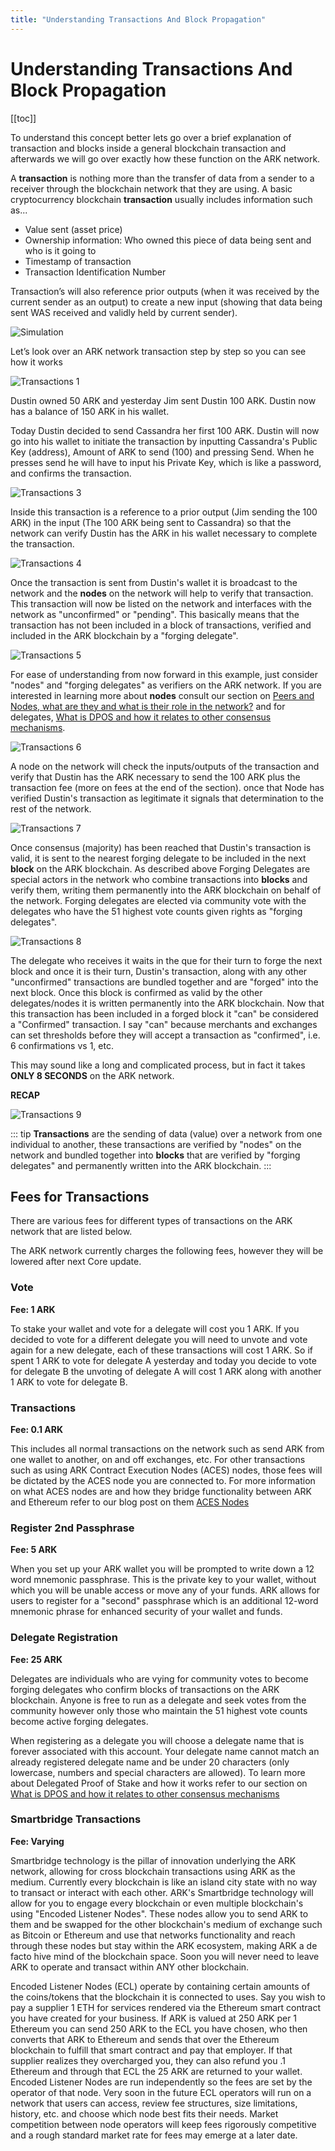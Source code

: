 ```yaml
---
title: "Understanding Transactions And Block Propagation"
---
```


# Understanding Transactions And Block Propagation

[[toc]]

To understand this concept better lets go over a brief explanation of transaction and blocks inside a general blockchain transaction and afterwards we will go over exactly how these function on the ARK network.

A **transaction** is nothing more than the transfer of data from a sender to a receiver through the blockchain network that they are using.   A basic cryptocurrency blockchain **transaction** usually includes information such as...

* Value sent (asset price)
* Ownership information: Who owned this piece of data being sent and who is it going to
* Timestamp of transaction
* Transaction Identification Number

Transaction’s will also reference prior outputs (when it was received by the current sender as an output) to create a new input (showing that data being sent WAS received and validly held by current sender).

![Simulation](./assets/understanding-transactions-and-block-propagation/simulation.gif)

Let’s look over an ARK network transaction step by step so you can see how it works

![Transactions 1](./assets/understanding-transactions-and-block-propagation/Transactions_01.png)

Dustin owned 50 ARK and yesterday Jim sent Dustin 100 ARK.  Dustin now has a balance of 150 ARK in his wallet.

Today Dustin decided to send Cassandra her first 100 ARK.   Dustin will now go into his wallet to initiate the transaction by inputting Cassandra's Public Key (address), Amount of ARK to send (100) and pressing Send.  When he presses send he will have to input his Private Key, which is like a password, and confirms the transaction.

![Transactions 3](./assets/understanding-transactions-and-block-propagation/Transactions_03.png)

Inside this transaction is a reference to a prior output (Jim sending the 100 ARK) in the input (The 100 ARK being sent to Cassandra) so that the network can verify Dustin has the ARK in his wallet necessary to complete the transaction.

![Transactions 4](./assets/understanding-transactions-and-block-propagation/Transactions_04.png)

Once the transaction is sent from Dustin's wallet it is broadcast to the network and the **nodes** on the network will help to verify that transaction. This transaction will now be listed on the network and interfaces with the network as "unconfirmed" or "pending".  This basically means that the transaction has not been included in a block of transactions, verified and included in the ARK blockchain by a "forging delegate".

![Transactions 5](./assets/understanding-transactions-and-block-propagation/Transactions_05.png)

For ease of understanding from now forward in this example, just consider "nodes" and "forging delegates" as verifiers on the ARK network.  If you are interested in learning more about **nodes** consult our section on [Peers and Nodes, what are they and what is their role in the network?](http://www.ark.io/) and for delegates, [What is DPOS and how it relates to other consensus mechanisms](/introduction/ark/what-is-delegated-proof-of-stake).

![Transactions 6](./assets/understanding-transactions-and-block-propagation/Transactions_06.png)

A node on the network will check the inputs/outputs of the transaction and verify that Dustin has the ARK necessary to send the 100 ARK plus the transaction fee (more on fees at the end of the section).  once that Node has verified Dustin's transaction as legitimate it signals that determination to the rest of the network.

![Transactions 7](./assets/understanding-transactions-and-block-propagation/Transactions_07.png)

Once consensus (majority) has been reached that Dustin's transaction is valid, it is sent to the nearest forging delegate to be included in the next **block** on the ARK blockchain.  As described above Forging Delegates are special actors in the network who combine transactions into **blocks** and verify them, writing them permanently into the ARK blockchain on behalf of the network.  Forging delegates are elected via community vote with the delegates who have the 51 highest vote counts given rights as "forging delegates".

![Transactions 8](./assets/understanding-transactions-and-block-propagation/Transactions_08.png)

The delegate who receives it waits in the que for their turn to forge the next block and once it is their turn, Dustin's transaction, along with any other "unconfirmed" transactions are bundled together and are "forged" into the next block.  Once this block is confirmed as valid by the other delegates/nodes it is written permanently into the ARK blockchain.  Now that this transaction has been included in a forged block it "can" be considered a "Confirmed" transaction.  I say "can" because merchants and exchanges can set thresholds before they will accept a transaction as "confirmed", i.e.  6 confirmations vs 1, etc.

This may sound like a long and complicated process, but in fact it takes **ONLY 8 SECONDS** on the ARK network.

**RECAP**

![Transactions 9](./assets/understanding-transactions-and-block-propagation/Transactions_09.png)

::: tip
**Transactions** are the sending of data (value) over a network from one individual to another, these transactions are verified by "nodes" on the network and bundled together into **blocks** that are verified by "forging delegates" and permanently written into the ARK blockchain.
:::

## Fees for Transactions

There are various fees for different types of transactions on the ARK network that are listed below.

The ARK network currently charges  the following fees, however they will be lowered after next Core update.

### Vote

**Fee: 1 ARK**

To stake your wallet and vote for a delegate will cost you 1 ARK. If you decided to vote for a different delegate you will need to unvote and vote again for a new delegate, each of these transactions will cost 1 ARK.   So if spent 1 ARK to vote for delegate A yesterday and today you decide to vote for delegate B the unvoting of delegate A will cost 1 ARK along with another 1 ARK to vote for delegate B.

### Transactions

**Fee: 0.1 ARK**

This includes all normal transactions on the network such as send ARK from one wallet to another, on and off exchanges, etc.  For other transactions such as using ARK Contract Execution Nodes (ACES) nodes, those fees will be dictated by the ACES node you are connected to.  For more information on what ACES nodes are and how they bridge functionality between ARK and Ethereum refer to our blog post on them [ACES Nodes](http://www.blog.ark.io/aces-ark-contract-excution-services-d6924486b8c5)

### Register 2nd Passphrase

**Fee: 5 ARK**

When you set up your ARK wallet you will be prompted to write down a 12 word mnemonic passphrase.  This is the private key to your wallet, without which you will be unable access or move any of your funds.  ARK allows for users to register for a "second" passphrase which is an additional 12-word mnemonic phrase for enhanced security of your wallet and funds.

### Delegate Registration

**Fee: 25 ARK**

Delegates are individuals who are vying for community votes to become forging delegates who confirm blocks of transactions on the ARK blockchain.  Anyone is free to run as a delegate and seek votes from the community however only those who maintain the 51 highest vote counts become active forging delegates.

When registering as a delegate you will choose a delegate name that is forever associated with this account.  Your delegate name cannot match an already registered delegate name and be under 20 characters (only lowercase, numbers and special characters are allowed).  To learn more about Delegated Proof of Stake and how it works refer to our section on [What is DPOS and how it relates to other consensus mechanisms](/introduction/ark/what-is-delegated-proof-of-stake.html)

### Smartbridge Transactions

**Fee: Varying**

Smartbridge technology is the pillar of innovation underlying the ARK network, allowing for cross blockchain transactions using ARK as the medium.  Currently every blockchain is like an island city state with no way to transact or interact with each other.  ARK's Smartbridge technology will allow for you to engage every blockchain or even multiple blockchain's using "Encoded Listener Nodes".  These nodes allow you to send ARK to them and be swapped for the other blockchain's medium of exchange such as Bitcoin or Ethereum and use that networks functionality and reach through these nodes but stay within the ARK ecosystem, making ARK a de facto hive mind of the blockchain space.  Soon you will never need to leave ARK to operate and transact within ANY other blockchain.

Encoded Listener Nodes (ECL) operate by containing certain amounts of the coins/tokens that the blockchain it is connected to uses.  Say you wish to pay a supplier 1 ETH for services rendered via the Ethereum smart contract you have created for your business.  If ARK is valued at 250 ARK per 1 Ethereum you can send 250 ARK to the ECL you have chosen, who then converts that ARK to Ethereum and sends that over the Ethereum blockchain to fulfill that smart contract and pay that employer.  If that supplier realizes they overcharged you, they can also refund you .1 Ethereum and through that ECL the 25 ARK are returned to your wallet.  Encoded Listener Nodes are run independently so the fees are set by the operator of that node.  Very soon in the future ECL operators will run on a network that users can access, review fee structures, size limitations, history, etc. and choose which node best fits their needs.  Market competition between node operators will keep fees rigorously competitive and a rough standard market rate for fees may emerge at a later date.
